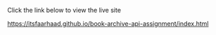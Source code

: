 Click the link below to view the live site

https://itsfaarhaad.github.io/book-archive-api-assignment/index.html
